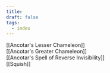 ```yaml
---
title: 
draft: false
tags:
  - index
---
```

[[Ancotar's Lesser Chameleon]]<br>
[[Ancotar's Greater Chameleon]]<br>
[[Ancotar's Spell of Reverse Invisibility]]<br>
[[Squish]]